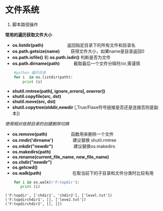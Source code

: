 # 文件系统

1. 脚本路径操作



**常用的遍历获取文件大小**

* **os.listdir(path)** 　　　　　 返回指定目录下的所有文件和目录名
* **os.path.getsize(name)** 　　 获得文件大小，如果name是目录返回0
* **os.path.isfile()** 和 **os.path.isdir()**    判断是否为文件
* **os.path.dirname(path)**　　　 截取最后一个文件分隔符/or,需谨慎

```python
    #python 遍历目录
    for i  in os.listdir(path):
        print (i)
```

* **shutil.rmtree(path[, ignore_errors[, onerror])**
* **shutil.copyfile(src, dst)**
* **shutil.move(src, dst)**
* **shutil.copytree(olddir,newdir** [,True/Flase符号链接是否还是连接否则是副本])


*使用相对低频目录的创建删除切换*

* **os.remove(path)** 　　　　　 函数用来删除一个文件
* **os.rmdir('dirname')** 　　　　    建议替换 shutil.rmtree
* **os.mkdir("newdir")**     　　  　　 建议替换os.makedirs
* **os.makedirs(path)**
* **os.rename(current_file_name, new_file_name)**
* **os.chdir("newdir")**
* **os.getcwd()**
* **os.walk(path)**　　　　　　　 在取当前下的子目录和文件分类时比较有用

```python
    for i in os.walk(r'F:topdir'):
       print (i)
```
    ('F:topdir', ['chdir1', 'chdir2'], ['level.txt'])
    ('F:topdirchdir1', [], ['leve2.txt'])
    ('F:topdirchdir2', [], [])
